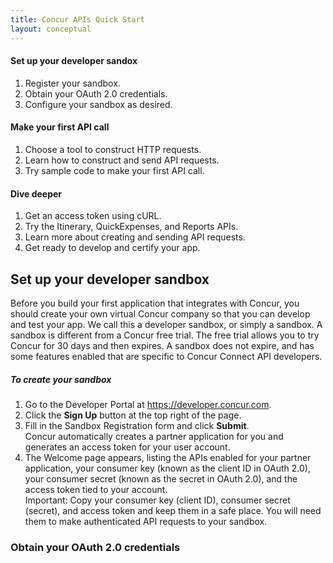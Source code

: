 ```yaml
---
title: Concur APIs Quick Start
layout: conceptual
---
```


#### Set up your developer sandox

1. Register your sandbox.
2. Obtain your OAuth 2.0 credentials.
3. Configure your sandbox as desired.

#### Make your first API call

1. Choose a tool to construct HTTP requests.
2. Learn how to construct and send API requests.
3. Try sample code to make your first API call.

#### Dive deeper

1. Get an access token using cURL.
2. Try the Itinerary, QuickExpenses, and Reports APIs.
3. Learn more about creating and sending API requests.
4. Get ready to develop and certify your app.
   

## Set up your developer sandbox

Before you build your first application that integrates with Concur, you should create your own virtual Concur company so that you can develop and test your app. We call this a developer sandbox, or simply a sandbox. 
A sandbox is different from a Concur free trial. The free trial allows you to try Concur for 30 days and then expires. A sandbox does not expire, and has some features enabled that are specific to Concur Connect API developers.

##### To create your sandbox

1. Go to the Developer Portal at https://developer.concur.com.
2. Click the **Sign Up** button at the top right of the page.
3. Fill in the Sandbox Registration form and click **Submit**.    
Concur automatically creates a partner application for you and generates an access token for your user account.
4. The Welcome page appears, listing the APIs enabled for your partner application, your consumer key (known as the client ID in OAuth 2.0), your consumer secret (known as the secret in OAuth 2.0), and the access token tied to your account.    
Important: Copy your consumer key (client ID), consumer secret (secret), and access token and keep them in a safe place. You will need them to make authenticated API requests to your sandbox.

### Obtain your OAuth 2.0 credentials

 


